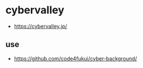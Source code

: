 # cybervalley

- https://cybervalley.jp/

## use

- https://github.com/code4fukui/cyber-background/
